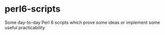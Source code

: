 # perl6-scripts
Some day-to-day Perl 6 scripts which prove some ideas or implement some useful practicability
